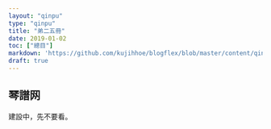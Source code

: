 ```yaml
---
layout: "qinpu"
type: "qinpu"
title: "弟二五冊"
date: 2019-01-02
toc: ["總目"]
markdown: 'https://github.com/kujihhoe/blogflex/blob/master/content/qinpu/00table/25.md'
draft: true
---
```


## 琴譜网

建設中，先不要看。
